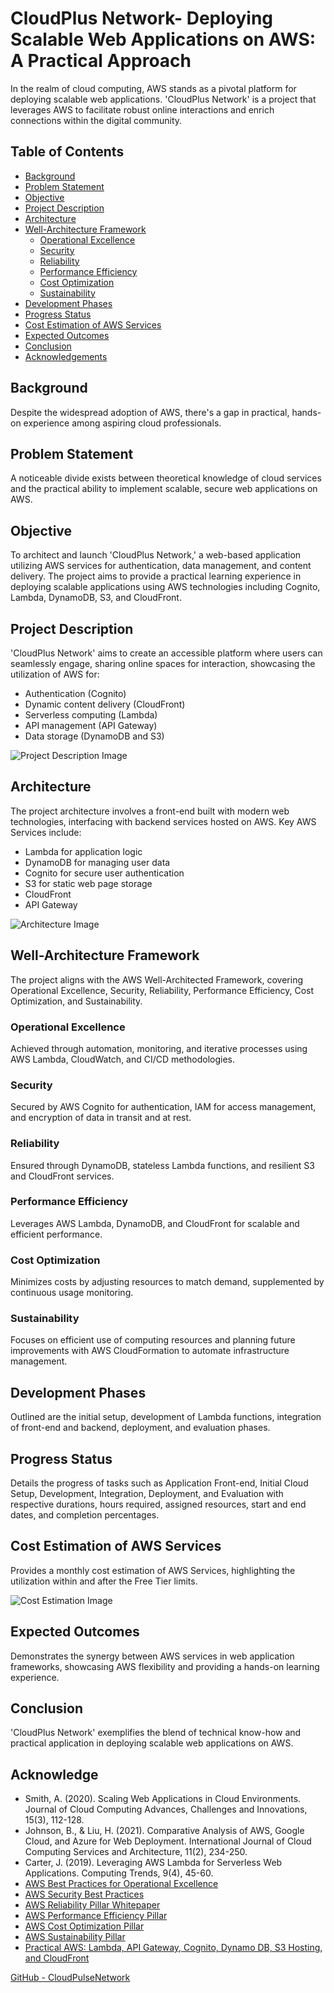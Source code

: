 # CloudPlus Network- Deploying Scalable Web Applications on AWS: A Practical Approach

In the realm of cloud computing, AWS stands as a pivotal platform for deploying scalable web applications. 'CloudPlus Network' is a project that leverages AWS to facilitate robust online interactions and enrich connections within the digital community.

## Table of Contents
- [Background](#background)
- [Problem Statement](#problem-statement)
- [Objective](#objective)
- [Project Description](#project-description)
- [Architecture](#architecture)
- [Well-Architecture Framework](#well-architecture-framework)
  - [Operational Excellence](#operational-excellence)
  - [Security](#security)
  - [Reliability](#reliability)
  - [Performance Efficiency](#performance-efficiency)
  - [Cost Optimization](#cost-optimization)
  - [Sustainability](#sustainability)
- [Development Phases](#development-phases)
- [Progress Status](#progress-status)
- [Cost Estimation of AWS Services](#cost-estimation-of-aws-services)
- [Expected Outcomes](#expected-outcomes)
- [Conclusion](#conclusion)
- [Acknowledgements](#acknowledge)

## Background

Despite the widespread adoption of AWS, there's a gap in practical, hands-on experience among aspiring cloud professionals.

## Problem Statement

A noticeable divide exists between theoretical knowledge of cloud services and the practical ability to implement scalable, secure web applications on AWS.

## Objective

To architect and launch 'CloudPlus Network,' a web-based application utilizing AWS services for authentication, data management, and content delivery. The project aims to provide a practical learning experience in deploying scalable applications using AWS technologies including Cognito, Lambda, DynamoDB, S3, and CloudFront.

## Project Description

'CloudPlus Network' aims to create an accessible platform where users can seamlessly engage, sharing online spaces for interaction, showcasing the utilization of AWS for:

- Authentication (Cognito)
- Dynamic content delivery (CloudFront)
- Serverless computing (Lambda)
- API management (API Gateway)
- Data storage (DynamoDB and S3)

![Project Description Image](figures/project-des.png)

## Architecture

The project architecture involves a front-end built with modern web technologies, interfacing with backend services hosted on AWS. Key AWS Services include:

- Lambda for application logic
- DynamoDB for managing user data
- Cognito for secure user authentication
- S3 for static web page storage
- CloudFront
- API Gateway

![Architecture Image](figures/architecture.png)

## Well-Architecture Framework

The project aligns with the AWS Well-Architected Framework, covering Operational Excellence, Security, Reliability, Performance Efficiency, Cost Optimization, and Sustainability.

### Operational Excellence

Achieved through automation, monitoring, and iterative processes using AWS Lambda, CloudWatch, and CI/CD methodologies.

### Security

Secured by AWS Cognito for authentication, IAM for access management, and encryption of data in transit and at rest.

### Reliability

Ensured through DynamoDB, stateless Lambda functions, and resilient S3 and CloudFront services.

### Performance Efficiency

Leverages AWS Lambda, DynamoDB, and CloudFront for scalable and efficient performance.

### Cost Optimization

Minimizes costs by adjusting resources to match demand, supplemented by continuous usage monitoring.

### Sustainability

Focuses on efficient use of computing resources and planning future improvements with AWS CloudFormation to automate infrastructure management.

## Development Phases

Outlined are the initial setup, development of Lambda functions, integration of front-end and backend, deployment, and evaluation phases.

## Progress Status

Details the progress of tasks such as Application Front-end, Initial Cloud Setup, Development, Integration, Deployment, and Evaluation with respective durations, hours required, assigned resources, start and end dates, and completion percentages.

## Cost Estimation of AWS Services

Provides a monthly cost estimation of AWS Services, highlighting the utilization within and after the Free Tier limits.

![Cost Estimation Image](figures/cost.png)

## Expected Outcomes

Demonstrates the synergy between AWS services in web application frameworks, showcasing AWS flexibility and providing a hands-on learning experience.

## Conclusion

'CloudPlus Network' exemplifies the blend of technical know-how and practical application in deploying scalable web applications on AWS.

## Acknowledge

- Smith, A. (2020). Scaling Web Applications in Cloud Environments. Journal of Cloud Computing Advances, Challenges and Innovations, 15(3), 112-128.
- Johnson, B., & Liu, H. (2021). Comparative Analysis of AWS, Google Cloud, and Azure for Web Deployment. International Journal of Cloud Computing Services and Architecture, 11(2), 234-250.
- Carter, J. (2019). Leveraging AWS Lambda for Serverless Web Applications. Computing Trends, 9(4), 45-60.
- [AWS Best Practices for Operational Excellence](https://aws.amazon.com/architecture/well-architected/)
- [AWS Security Best Practices](https://aws.amazon.com/security/)
- [AWS Reliability Pillar Whitepaper](https://aws.amazon.com/whitepapers/)
- [AWS Performance Efficiency Pillar](https://aws.amazon.com/architecture/well-architected/)
- [AWS Cost Optimization Pillar](https://aws.amazon.com/architecture/well-architected/)
- [AWS Sustainability Pillar](https://aws.amazon.com/about-aws/sustainability/)
- [Practical AWS: Lambda, API Gateway, Cognito, Dynamo DB, S3 Hosting, and CloudFront](https://medium.com/@jith/a-practical-introduction-to-aws-lambda-api-gateway-cognito-dynamo-db-s3-hosting-and-60002b22947a)

[GitHub - CloudPulseNetwork](https://github.com/shaficse/CloudPulseNetwork.git)
